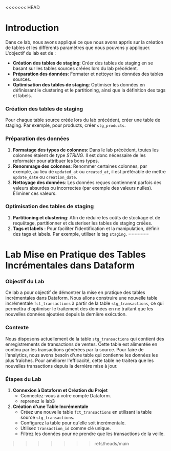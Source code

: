 <<<<<<< HEAD
# Introduction
Dans ce lab, nous avons appliqué ce que nous avons appris sur la création de tables et les différents paramètres que nous pouvons y appliquer. L'objectif du lab est de :
* **Création des tables de staging**: Créer des tables de staging en se basant sur les tables sources créées lors du lab précédent.
* **Préparation des données**: Formater et nettoyer les données des tables sources.
* **Optimisation des tables de staging**: Optimiser les données en définissant le clustering et le partitioning, ainsi que la définition des tags et labels.

### Création des tables de staging
Pour chaque table source créée lors du lab précédent, créer une table de staging. Par exemple, pour products, créer `stg_products`.
### Préparation des données
1. **Formatage des types de colonnes**: Dans le lab précédent, toutes les colonnes étaient de type *STRING*. Il est donc nécessaire de les reformater pour attribuer les bons types.
2. **Renommage des colonnes**: Renommer certaines colonnes, par exemple, au lieu de `updated_at` ou `created_at`, il est préférable de mettre `update_date` ou `creation_date`.
3. **Nettoyage des données**: Les données reçues contiennent parfois des valeurs absurdes ou incorrectes (par exemple des valeurs nulles). Éliminer ces valeurs.
### Optimisation des tables de staging
1. **Partitioning et clustering**: Afin de réduire les coûts de stockage et de requêtage, partitionner et clusteriser les tables de staging créées.
2. **Tags et labels** : Pour faciliter l'identification et la manipulation, définir des tags et labels. Par exemple, utiliser le tag `staging`.
=======
# Lab Mise en Pratique des Tables Incrémentales dans Dataform
### Objectif du Lab
Ce lab a pour objectif de démontrer la mise en pratique des tables incrémentales dans Dataform. Nous allons construire une nouvelle table incrémentale `fct_transactions` à partir de la table `stg_transactions`, ce qui permettra d'optimiser le traitement des données en ne traitant que les nouvelles données ajoutées depuis la dernière exécution.

### Contexte
Nous disposons actuellement de la table `stg_transactions` qui contient des enregistrements de transactions de ventes. Cette table est alimentée en continu par les transactions générées par la source. Pour faire de l'analytics, nous avons besoin d'une table qui contienne les données les plus fraîches. Pour améliorer l'efficacité, cette table ne traitera que les nouvelles transactions depuis la dernière mise à jour.

### Étapes du Lab
1. **Connexion à Dataform et Création du Projet**
   * Connectez-vous à votre compte Dataform.
   * reprenez le lab3
2. **Création d'une Table Incrémentale**
   * Créez une nouvelle table `fct_transactions` en utilisant la table source `stg_transactions`.
   * Configurez la table pour qu'elle soit incrémentale.
   * Utilisez `transaction_id` comme clé unique.
   * Filtrez les données pour ne prendre que les transactions de la veille.
>>>>>>> refs/heads/main

